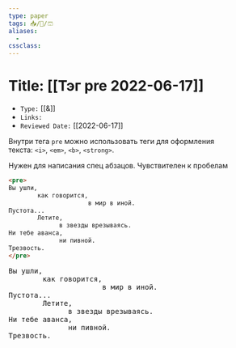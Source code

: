```yaml
---
type: paper
tags: 📥️/📜️/🩳
aliases:
  - 
cssclass: 
---
```




# Title: **[[Тэг pre 2022-06-17]]**
- `Type:` [[&]]
- `Links:`
- `Reviewed Date:` [[2022-06-17]]

Внутри тега `pre` можно использовать теги для оформления текста: `<i>`, `<em>`, `<b>`, `<strong>`.

Нужен для написания спец абзацов. Чувствителен к пробелам


```html
<pre>
Вы ушли,
        как говорится,
                      в мир в иной.
Пустота...
        Летите,
              в звезды врезываясь.
Ни тебе аванса,
              ни пивной.
Трезвость.
</pre>
```
<pre>
Вы ушли,
        как говорится,
                      в мир в иной.
Пустота...
        Летите,
              в звезды врезываясь.
Ни тебе аванса,
              ни пивной.
Трезвость.
</pre>


